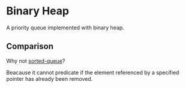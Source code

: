 # Binary Heap

A priority queue implemented with binary heap.

## Comparison

Why not [sorted-queue](https://github.com/jviide/sorted-queue)?

Beacause it cannot predicate if the element referenced by a specified pointer has already been removed.
